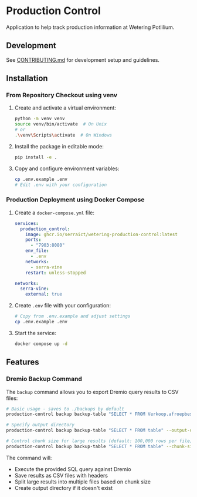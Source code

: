 # Production Control

Application to help track production information at Wetering Potlilium.

## Development

See [CONTRIBUTING.md](CONTRIBUTING.md) for development setup and guidelines.

## Installation

### From Repository Checkout using venv

1. Create and activate a virtual environment:

   ```bash
   python -m venv venv
   source venv/bin/activate  # On Unix
   # or
   .\venv\Scripts\activate  # On Windows
   ```

1. Install the package in editable mode:

   ```bash
   pip install -e .
   ```

1. Copy and configure environment variables:

   ```bash
   cp .env.example .env
   # Edit .env with your configuration
   ```

### Production Deployment using Docker Compose

1. Create a `docker-compose.yml` file:

   ```yaml
   services:
     production_control:
       image: ghcr.io/serraict/wetering-production-control:latest
       ports:
         - "7903:8080"
       env_file:
         - .env
       networks:
         - serra-vine
       restart: unless-stopped

   networks:
     serra-vine:
       external: true
   ```

1. Create `.env` file with your configuration:

   ```bash
   # Copy from .env.example and adjust settings
   cp .env.example .env
   ```

1. Start the service:

   ```bash
   docker compose up -d
   ```

## Features

### Dremio Backup Command

The `backup` command allows you to export Dremio query results to CSV files:

```bash
# Basic usage - saves to ./backups by default
production-control backup backup-table "SELECT * FROM Verkoop.afroepbestellingen"

# Specify output directory
production-control backup backup-table "SELECT * FROM table" --output-dir /path/to/backups

# Control chunk size for large results (default: 100,000 rows per file)
production-control backup backup-table "SELECT * FROM table" --chunk-size 50000
```

The command will:

- Execute the provided SQL query against Dremio
- Save results as CSV files with headers
- Split large results into multiple files based on chunk size
- Create output directory if it doesn't exist
